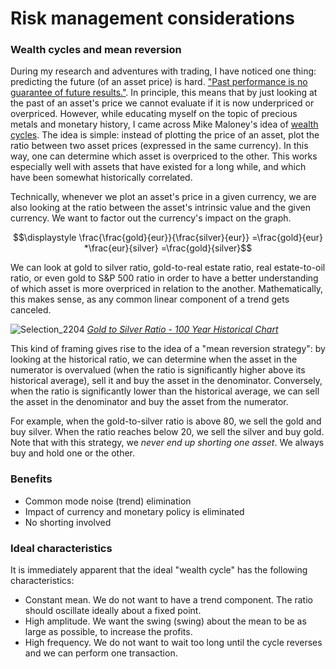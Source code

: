 # Risk management considerations
### Wealth cycles and mean reversion
During my research and adventures with trading, I have noticed one thing: predicting the future (of an asset price) is hard. ["Past performance is no guarantee of future results."](https://russellinvestments.com/us/blog/past-performance-no-guarantee-future-results).
In principle, this means that by just looking at the past of an asset's price we cannot evaluate if it is now underpriced or overpriced. However, while educating myself on the topic of precious metals and monetary history, I came across Mike Maloney's idea of [wealth cycles](https://youtu.be/l-knwwD-PZc). The idea is simple: instead of plotting the price of an asset, plot the ratio between two asset prices (expressed in the same currency). In this way, one can determine which asset is overpriced to the other. This works especially well with assets that have existed for a long while, and which have been somewhat historically correlated. 

Technically, whenever we plot an asset's price in a given currency, we are also looking at the ratio between the asset's intrinsic value and the given currency. We want to
factor out the currency's impact on the graph.

$$\displaystyle \frac{\frac{gold}{eur}}{\frac{silver}{eur}} =\frac{gold}{eur} *\frac{eur}{silver} =\frac{gold}{silver}$$


We can look at gold to silver ratio, gold-to-real estate ratio, real estate-to-oil ratio, or even gold to S&P 500 ratio in order to have a better understanding of which asset is more overpriced in relation to the another. Mathematically, this makes sense, as any common linear component of a trend gets canceled.

![Selection_2204](https://github.com/doruirimescu/python-trading/assets/7363000/7ab9e44f-adcb-4e16-969e-c09b1947bcaa)
*[Gold to Silver Ratio - 100 Year Historical Chart](https://www.macrotrends.net/1441/gold-to-silver-ratio)*

This kind of framing gives rise to the idea of a "mean reversion strategy": by looking at the historical ratio, we can determine when the asset in the numerator is overvalued (when the ratio is significantly
higher above its historical average), sell it and buy the asset in the denominator. Conversely, when the ratio is significantly lower than the historical average, we can sell the asset in the denominator
and buy the asset from the numerator. 

For example, when the gold-to-silver ratio is above 80, we sell the gold and buy silver. When the ratio reaches below 20, we sell the silver and buy gold. Note that with this strategy, we
*never end up shorting one asset*. We always buy and hold one or the other.

### Benefits
* Common mode noise (trend) elimination
* Impact of currency and monetary policy is eliminated
* No shorting involved
  
### Ideal characteristics
It is immediately apparent that the ideal "wealth cycle" has the following characteristics:
* Constant mean. We do not want to have a trend component. The ratio should oscillate ideally about a fixed point.
* High amplitude. We want the swing (swing) about the mean to be as large as possible, to increase the profits.
* High frequency. We do not want to wait too long until the cycle reverses and we can perform one transaction.
